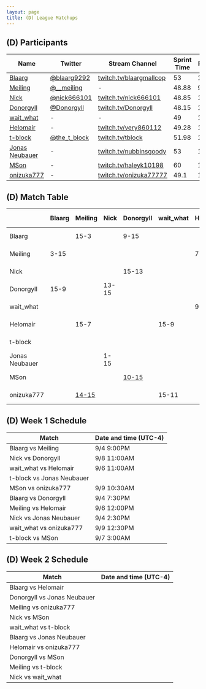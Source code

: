 ```yaml
---
layout: page
title: (D) League Matchups
---
```


## (D) Participants ##

<table>
  <thead>
    <tr>
      <th>Name</th>
      <th>Twitter</th>
      <th>Stream Channel</th>
	  <th>Sprint Time</th>
	  <th>Rating</th>
    </tr>
  </thead>
  <tbody>
    <tr>
      <td><a href="https://steamcommunity.com/id/hz496/">Blaarg</a></td>
      <td><a href="https://twitter.com/blaarg9292">@blaarg9292</a></td>
      <td><a href="https://www.twitch.tv/blaargmallcop">twitch.tv/blaargmallcop</a></td>
      <td>53</td>
      <td>11892</td>
    </tr>
    <tr>
      <td><a href="https://steamcommunity.com/id/dongmeiling">Meiling</a></td>
      <td><a href="https://twitter.com/__meiling">@__meiling</a></td>
      <td>-</td>
      <td>48.88</td>
      <td>9500</td>
    </tr>
    <tr>
      <td><a href="https://steamcommunity.com/profiles/76561198056430350">Nick</a></td>
      <td><a href="https://twitter.com/nick666101">@nick666101</a></td>
      <td><a href="https://www.twitch.tv/nick666101/">twitch.tv/nick666101</a></td>
      <td>48.85</td>
      <td>10800</td>
    </tr>
    <tr>
      <td><a href="https://steamcommunity.com/profiles/76561198039762564/">Donorgyll</a></td>
      <td><a href="https://twitter.com/Donorgyll">@Donorgyll</a></td>
      <td><a href="https://www.twitch.tv/Donorgyll">twitch.tv/Donorgyll</a></td>
      <td>48.15</td>
      <td>15600</td>
    </tr>
    <tr>
      <td><a href="https://steamcommunity.com/profiles/76561197997728320">wait_what</a></td>
      <td>-</td>
      <td>-</td>
      <td>49</td>
      <td>12000</td>
    </tr>
    <tr>
      <td><a href="https://steamcommunity.com/profiles/76561198331148398/">Helomair</a></td>
      <td>-</td>
      <td><a href="https://www.twitch.tv/very860112">twitch.tv/very860112</a></td>
      <td>49.28</td>
      <td>15038</td>
    </tr>
    <tr>
      <td><a href="https://steamcommunity.com/profiles/76561198009948593/">t-block</a></td>
      <td><a href="https://twitter.com/the_t_block">@the_t_block</a></td>
      <td><a href="https://www.twitch.tv/tblock">twitch.tv/tblock</a></td>
      <td>51.98</td>
      <td>13800</td>
    </tr>
    <tr>
      <td><a href="https://steamcommunity.com/id/nubbinsgoody">Jonas Neubauer</a></td>
      <td>-</td>
      <td><a href="https://www.twitch.tv/nubbinsgoody">twitch.tv/nubbinsgoody</a></td>
      <td>53</td>
      <td>11000</td>
    </tr>
    <tr>
      <td><a href="https://steamcommunity.com/id/haleyk10198">MSon</a></td>
      <td>-</td>
      <td><a href="https://www.twitch.tv/haleyk10198">twitch.tv/haleyk10198</a></td>
      <td>60</td>
      <td>15000</td>
    </tr>
    <tr>
      <td><a href="https://steamcommunity.com/id/onizuka777/">onizuka777</a></td>
      <td>-</td>
      <td><a href="https://www.twitch.tv/onizuka77777">twitch.tv/onizuka77777</a></td>
      <td>49.1</td>
      <td>15400</td>
    </tr>
  </tbody>
</table>

## (D) Match Table ##

<table>
  <thead>
    <tr>
      <th> </th>
      <th>Blaarg</th>
      <th>Meiling</th>
      <th>Nick</th>
      <th>Donorgyll</th>
      <th>wait_what</th>
      <th>Helomair</th>
      <th>t-block</th>
      <th>Jonas Neubauer</th>
      <th>MSon</th>
      <th>onizuka777</th>
      <th>W-L</th>
      <th>Pt. Diff</th>
    </tr>
  </thead>
  <tbody>
    <tr>
      <td>Blaarg</td>
      <td> </td> <!--Blaarg-->
      <td>15-3</td> <!--Meiling-->
      <td> </td> <!--Nick-->
      <td>9-15</td> <!--Donorgyll-->
      <td> </td> <!--wait_what-->
      <td> </td> <!--Helomair-->
      <td> </td> <!--t-block-->
      <td> </td> <!--Jonas Neubauer-->
      <td> </td> <!--MSon-->
      <td> </td> <!--onizuka777-->
      <td>1-1</td>
      <td>+6</td>
    </tr>
    <tr>
      <td>Meiling</td>
      <td>3-15</td> <!--Blaarg-->
      <td> </td> <!--Meiling-->
      <td> </td> <!--Nick-->
      <td> </td> <!--Donorgyll-->
      <td> </td> <!--wait_what-->
      <td>7-15</td> <!--Helomair-->
      <td> </td> <!--t-block-->
      <td> </td> <!--Jonas Neubauer-->
      <td> </td> <!--MSon-->
      <td><a href="https://www.twitch.tv/videos/308835458">15-14</a></td> <!--onizuka777-->
      <td>1-2</td>
      <td>-19</td>
    </tr>
    <tr>
      <td>Nick</td>
      <td> </td> <!--Blaarg-->
      <td> </td> <!--Meiling-->
      <td> </td> <!--Nick-->
      <td>15-13</td> <!--Donorgyll-->
      <td> </td> <!--wait_what-->
      <td> </td> <!--Helomair-->
      <td> </td> <!--t-block-->
      <td>15-1</td> <!--Jonas Neubauer-->
      <td> </td> <!--MSon-->
      <td> </td> <!--onizuka777-->
      <td>2-0</td>
      <td>+16</td>
    </tr>
    <tr>
      <td>Donorgyll</td>
      <td>15-9</td> <!--Blaarg-->
      <td> </td> <!--Meiling-->
      <td>13-15</td> <!--Nick-->
      <td> </td> <!--Donorgyll-->
      <td> </td> <!--wait_what-->
      <td> </td> <!--Helomair-->
      <td> </td> <!--t-block-->
      <td> </td> <!--Jonas Neubauer-->
      <td><a href="https://www.twitch.tv/videos/309001046">15-10</a></td> <!--MSon-->
      <td> </td> <!--onizuka777-->
      <td>2-1</td>
      <td>+9</td>
    </tr>
    <tr>
      <td>wait_what</td>
      <td> </td> <!--Blaarg-->
      <td> </td> <!--Meiling-->
      <td> </td> <!--Nick-->
      <td> </td> <!--Donorgyll-->
      <td> </td> <!--wait_what-->
      <td>9-15</td> <!--Helomair-->
      <td> </td> <!--t-block-->
      <td> </td> <!--Jonas Neubauer-->
      <td> </td> <!--MSon-->
      <td>11-15</td> <!--onizuka777-->
      <td>0-2</td>
      <td>-10</td>
    </tr>
    <tr>
      <td>Helomair</td>
      <td> </td> <!--Blaarg-->
      <td>15-7</td> <!--Meiling-->
      <td> </td> <!--Nick-->
      <td> </td> <!--Donorgyll-->
      <td>15-9</td> <!--wait_what-->
      <td> </td> <!--Helomair-->
      <td> </td> <!--t-block-->
      <td> </td> <!--Jonas Neubauer-->
      <td> </td> <!--MSon-->
      <td> </td> <!--onizuka777-->
      <td>2-0</td>
      <td>+14</td>
    </tr>
    <tr>
      <td>t-block</td>
      <td> </td> <!--Blaarg-->
      <td> </td> <!--Meiling-->
      <td> </td> <!--Nick-->
      <td> </td> <!--Donorgyll-->
      <td> </td> <!--wait_what-->
      <td> </td> <!--Helomair-->
      <td> </td> <!--t-block-->
      <td>15-2</td> <!--Jonas Neubauer-->
      <td>9-15</td> <!--MSon-->
      <td> </td> <!--onizuka777-->
      <td>1-1</td>
      <td>+7</td>
    </tr>
    <tr>
      <td>Jonas Neubauer</td>
      <td> </td> <!--Blaarg-->
      <td> </td> <!--Meiling-->
      <td>1-15</td> <!--Nick-->
      <td> </td> <!--Donorgyll-->
      <td> </td> <!--wait_what-->
      <td> </td> <!--Helomair-->
      <td>2-15</td> <!--t-block-->
      <td> </td> <!--Jonas Neubauer-->
      <td> </td> <!--MSon-->
      <td> </td> <!--onizuka777-->
      <td>0-2</td>
      <td>-27</td>
    </tr>
    <tr>
      <td>MSon</td>
      <td> </td> <!--Blaarg-->
      <td> </td> <!--Meiling-->
      <td> </td> <!--Nick-->
      <td><a href="https://www.twitch.tv/videos/309001046">10-15</a></td> <!--Donorgyll-->
      <td> </td> <!--wait_what-->
      <td> </td> <!--Helomair-->
      <td>15-9</td> <!--t-block-->
      <td> </td> <!--Jonas Neubauer-->
      <td> </td> <!--MSon-->
      <td>15-11</td> <!--onizuka777-->
      <td>2-1</td>
      <td>+5</td>
    </tr>
    <tr>
      <td>onizuka777</td>
      <td> </td> <!--Blaarg-->
      <td><a href="https://www.twitch.tv/videos/308835458">14-15</a></td> <!--Meiling-->
      <td> </td> <!--Nick-->
      <td> </td> <!--Donorgyll-->
      <td>15-11</td> <!--wait_what-->
      <td> </td> <!--Helomair-->
      <td> </td> <!--t-block-->
      <td> </td> <!--Jonas Neubauer-->
      <td>11-15</td> <!--MSon-->
      <td> </td> <!--onizuka777-->
      <td>1-2</td>
      <td>-1</td>
    </tr>
  </tbody>
</table>

## (D) Week 1 Schedule ##

<table>
  <thead>
    <tr>
      <th>Match</th>
      <th>Date and time (UTC-4)</th>
    </tr>
  </thead>
  <tbody>
    <tr>
      <td>Blaarg vs Meiling</td>
      <td>9/4 9:00PM</td>
    </tr>
    <tr>
      <td>Nick vs Donorgyll</td>
      <td>9/8 11:00AM</td>
    </tr>
    <tr>
      <td>wait_what vs Helomair</td>
      <td>9/6 11:00AM</td>
    </tr>
    <tr>
      <td>t-block vs Jonas Neubauer</td>
      <td> </td>
    </tr>
    <tr>
      <td>MSon vs onizuka777</td>
      <td>9/9 10:30AM</td>
    </tr>
    <tr>
      <td>Blaarg vs Donorgyll</td>
      <td>9/4 7:30PM</td>
    </tr>
    <tr>
      <td>Meiling vs Helomair</td>
      <td>9/6 12:00PM</td>
    </tr>
    <tr>
      <td>Nick vs Jonas Neubauer</td>
      <td>9/4 2:30PM</td>
    </tr>
    <tr>
      <td>wait_what vs onizuka777</td>
      <td>9/9 12:30PM</td>
    </tr>
    <tr>
      <td>t-block vs MSon</td>
      <td>9/7 3:00AM</td>
    </tr>
  </tbody>
</table>

## (D) Week 2 Schedule ##

<table>
  <thead>
    <tr>
      <th>Match</th>
      <th>Date and time (UTC-4)</th>
    </tr>
  </thead>
  <tbody>
    <tr>
      <td>Blaarg vs Helomair</td>
      <td> </td>
    </tr>
    <tr>
      <td>Donorgyll vs Jonas Neubauer</td>
      <td> </td>
    </tr>
    <tr>
      <td>Meiling vs onizuka777</td>
      <td> </td>
    </tr>
    <tr>
      <td>Nick vs MSon</td>
      <td> </td>
    </tr>
    <tr>
      <td>wait_what vs t-block</td>
      <td> </td>
    </tr>
    <tr>
      <td>Blaarg vs Jonas Neubauer</td>
      <td> </td>
    </tr>
    <tr>
      <td>Helomair vs onizuka777</td>
      <td> </td>
    </tr>
    <tr>
      <td>Donorgyll vs MSon</td>
      <td> </td>
    </tr>
    <tr>
      <td>Meiling vs t-block</td>
      <td> </td>
    </tr>
    <tr>
      <td>Nick vs wait_what</td>
      <td> </td>
    </tr>
  </tbody>
</table>
